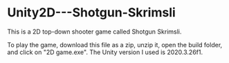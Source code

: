 # Unity2D---Shotgun-Skrimsli
This is a 2D top-down shooter game called Shotgun Skrimsli.

To play the game, download this file as a zip, unzip it, open the build folder, and click on "2D game.exe".
The Unity version I used is 2020.3.26f1.
